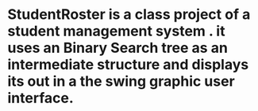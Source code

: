# StudentRoster is a class project of a student management system . it uses an Binary Search tree as an intermediate structure and displays its out in a the swing graphic user interface.

